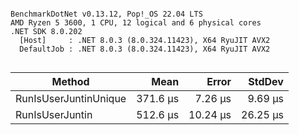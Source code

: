 ```

BenchmarkDotNet v0.13.12, Pop!_OS 22.04 LTS
AMD Ryzen 5 3600, 1 CPU, 12 logical and 6 physical cores
.NET SDK 8.0.202
  [Host]     : .NET 8.0.3 (8.0.324.11423), X64 RyuJIT AVX2
  DefaultJob : .NET 8.0.3 (8.0.324.11423), X64 RyuJIT AVX2


```

| Method                |     Mean |    Error |   StdDev |
|-----------------------|---------:|---------:|---------:|
| RunIsUserJuntinUnique | 371.6 μs |  7.26 μs |  9.69 μs |
| RunIsUserJuntin       | 512.6 μs | 10.24 μs | 26.25 μs |
